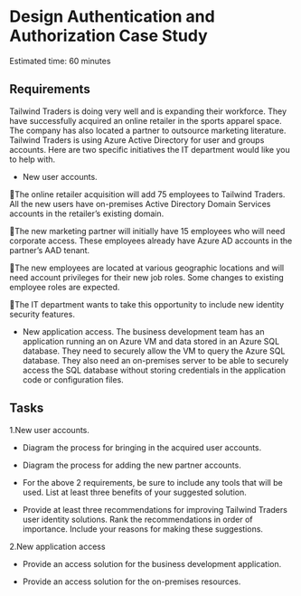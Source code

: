 
# Design Authentication and Authorization Case Study

Estimated time: 60 minutes

## Requirements

Tailwind Traders is doing very well and is expanding their workforce. They have successfully acquired an online retailer in the sports apparel space. The company has also located a partner to outsource marketing literature. Tailwind Traders is using Azure Active Directory for user and groups accounts. Here are two specific initiatives the IT department would like you to help with. 

* New user accounts. 

The online retailer acquisition will add 75 employees to Tailwind Traders. All the new users have on-premises Active Directory Domain Services accounts in the retailer’s existing domain.

The new marketing partner will initially have 15 employees who will need corporate access. These employees already have Azure AD accounts in the partner’s AAD tenant. 

The new employees are located at various geographic locations and will need account privileges for their new job roles. Some changes to existing employee roles are expected. 

The IT department wants to take this opportunity to include new identity security features. 

* New application access. The business development team has an application running an on Azure VM and data stored in an Azure SQL database. They need to securely allow the VM to query the Azure SQL database. They also need an on-premises server to be able to securely access the SQL database without storing credentials in the application code or configuration files.

## Tasks

1.New user accounts. 

* Diagram the process for bringing in the acquired user accounts.

* Diagram the process for adding the new partner accounts. 

* For the above 2 requirements, be sure to include any tools that will be used. List at least three benefits of your suggested solution. 

* Provide at least three recommendations for improving Tailwind Traders user identity solutions. Rank the recommendations in order of importance. Include your reasons for making these suggestions. 

2.New application access 

* Provide an access solution for the business development application.

* Provide an access solution for the on-premises resources.

